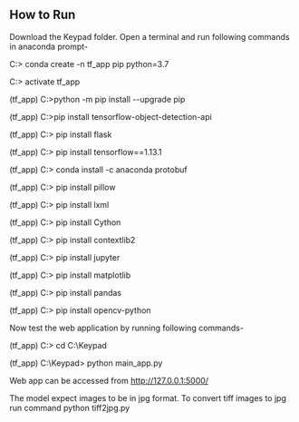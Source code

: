 ## How to Run

Download the Keypad folder. Open a terminal and run following commands in anaconda prompt-

C:> conda create -n tf_app pip python=3.7

C:> activate tf_app

(tf_app) C:>python -m pip install --upgrade pip

(tf_app) C:>pip install tensorflow-object-detection-api

(tf_app) C:> pip install flask

(tf_app) C:> pip install tensorflow==1.13.1

(tf_app) C:> conda install -c anaconda protobuf

(tf_app) C:> pip install pillow

(tf_app) C:> pip install lxml

(tf_app) C:> pip install Cython

(tf_app) C:> pip install contextlib2

(tf_app) C:> pip install jupyter

(tf_app) C:> pip install matplotlib

(tf_app) C:> pip install pandas

(tf_app) C:> pip install opencv-python

Now test the web application by running following commands-

(tf_app) C:> cd C:\Keypad

(tf_app) C:\Keypad> python main_app.py

Web app can be accessed from http://127.0.0.1:5000/

The model expect images to be in jpg format. To convert tiff images to jpg run command python tiff2jpg.py

